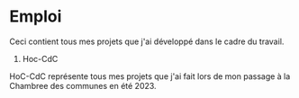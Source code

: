 
# Emploi

Ceci contient tous mes projets que j'ai développé dans le cadre du travail.

1. Hoc-CdC

HoC-CdC représente tous mes projets que j'ai fait lors de mon passage à la Chambree des communes en été 2023.